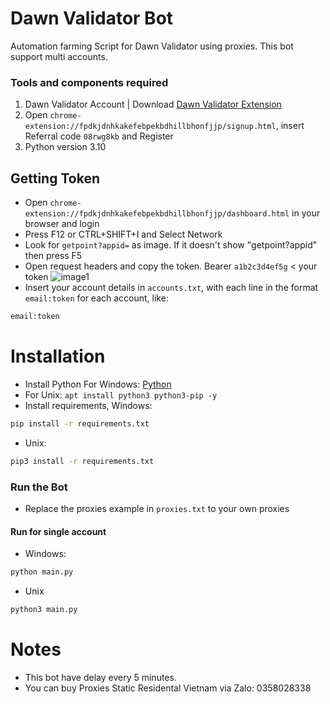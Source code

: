 # Dawn Validator Bot
Automation farming Script for Dawn Validator using proxies. This bot support multi accounts.
### Tools and components required
1. Dawn Validator Account | Download [Dawn Validator Extension](https://chromewebstore.google.com/detail/dawn-validator-chrome-ext/fpdkjdnhkakefebpekbdhillbhonfjjp)
2. Open ``chrome-extension://fpdkjdnhkakefebpekbdhillbhonfjjp/signup.html``, insert Referral code ``08rwg8kb`` and Register
3. Python version 3.10
## Getting Token
- Open ``chrome-extension://fpdkjdnhkakefebpekbdhillbhonfjjp/dashboard.html`` in your browser and login
- Press F12 or CTRL+SHIFT+I and Select Network
- Look for ``getpoint?appid=`` as image. If it doesn't show "getpoint?appid" then press F5
- Open request headers and copy the token. Bearer ``a1b2c3d4ef5g`` < your token
  ![image1](https://github.com/user-attachments/assets/249d4e25-5d24-40fc-b572-d6331c402048)
- Insert your account details in ``accounts.txt``, with each line in the format ``email:token`` for each account, like:
```bash
email:token
```
# Installation
- Install Python For Windows: [Python](https://www.python.org/ftp/python/3.13.0/python-3.13.0-amd64.exe)
- For Unix: ``apt install python3 python3-pip -y``
- Install requirements, Windows:
```bash
pip install -r requirements.txt
```
- Unix:
```bash
pip3 install -r requirements.txt
```
### Run the Bot
- Replace the proxies example in ```proxies.txt``` to your own proxies
#### Run for single account
- Windows:
```bash
python main.py
```
- Unix
```bash
python3 main.py
```
# Notes
- This bot have delay every 5 minutes. 
- You can buy Proxies Static Residental Vietnam via Zalo: 0358028338
